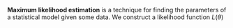 **Maximum likelihood estimation** is a technique for finding the parameters of a statistical model given some data. We construct a likelihood function $L(\theta)$